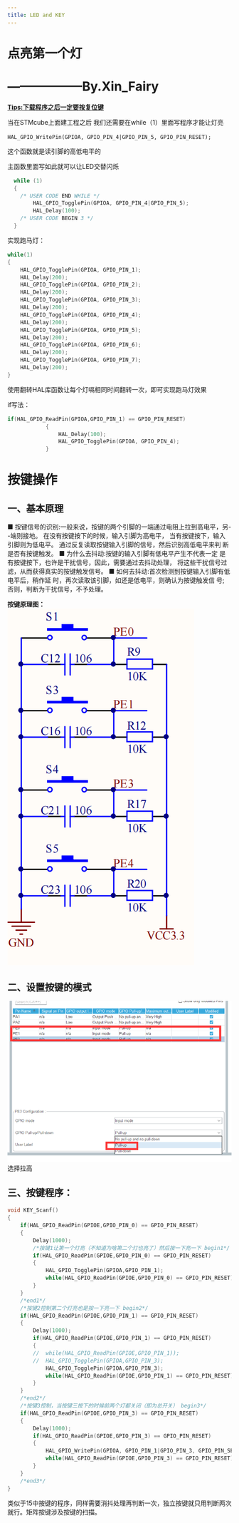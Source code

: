 ```yaml
---
title: LED and KEY
---
```

# 点亮第一个灯

# 											  ——————**By.Xin_Fairy**

**<u>Tips:下载程序之后一定要按复位键</u>**

当在STMcube上面建工程之后 我们还需要在while（1）里面写程序才能让灯亮

`HAL_GPIO_WritePin(GPIOA, GPIO_PIN_4|GPIO_PIN_5, GPIO_PIN_RESET);`

这个函数就是读引脚的高低电平的

主函数里面写如此就可以让LED交替闪烁

```C
  while (1)
  {
    /* USER CODE END WHILE */
		HAL_GPIO_TogglePin(GPIOA, GPIO_PIN_4|GPIO_PIN_5);
		HAL_Delay(100);
    /* USER CODE BEGIN 3 */
  }
```

实现跑马灯：

```c
while(1)
{
	HAL_GPIO_TogglePin(GPIOA, GPIO_PIN_1);
	HAL_Delay(200);
	HAL_GPIO_TogglePin(GPIOA, GPIO_PIN_2);
	HAL_Delay(200);
	HAL_GPIO_TogglePin(GPIOA, GPIO_PIN_3);
	HAL_Delay(200);
	HAL_GPIO_TogglePin(GPIOA, GPIO_PIN_4);
	HAL_Delay(200);
	HAL_GPIO_TogglePin(GPIOA, GPIO_PIN_5);
	HAL_Delay(200);
	HAL_GPIO_TogglePin(GPIOA, GPIO_PIN_6);
	HAL_Delay(200);
	HAL_GPIO_TogglePin(GPIOA, GPIO_PIN_7);
	HAL_Delay(200);    
}
```

使用翻转HAL库函数让每个灯嗝相同时间翻转一次，即可实现跑马灯效果



if写法：

```c
if(HAL_GPIO_ReadPin(GPIOA,GPIO_PIN_1) == GPIO_PIN_RESET)
			{
				HAL_Delay(100);
				HAL_GPIO_TogglePin(GPIOA, GPIO_PIN_4);
			}
```

# 按键操作
## 一、基本原理

■ 按键信号的识别:一般来说，按键的两个引脚的一端通过电阻上拉到高电平，另- -端则接地。 在没有按键按下的时候，输入引脚为高电平， 当有按键按下，输入引脚则为低电平。 通过反复读取按键输入引脚的信号，然后识别高低电平来判 断是否有按键触发。
■ 为什么去抖动:按键的输入引脚有低电平产生不代表一定 是 有按键按下，也许是干扰信号，因此，需要通过去抖动处理， 将这些干扰信号过滤，从而获得真实的按键触发信号。 ■ 如何去抖动:首次检测到按键输入引脚有低电平后，稍作延 时，再次读取该引脚，如还是低电平，则确认为按键触发信 号; 否则，判断为干扰信号，不予处理。

**按键原理图：**
![1](../../../static/STM32/LED%20and%20%20KEY/1.png)
## 二、设置按键的模式
![2](../../../static/STM32/LED%20and%20%20KEY/2.png)
选择拉高

## 三、按键程序：
```c
void KEY_Scanf()  
{  
    if(HAL_GPIO_ReadPin(GPIOE,GPIO_PIN_0) == GPIO_PIN_RESET)  
    {  
        Delay(1000);  
        /*按键1让第一个灯亮（不知道为啥第二个灯也亮了）然后按一下亮一下 begin1*/  
        if(HAL_GPIO_ReadPin(GPIOE,GPIO_PIN_0) == GPIO_PIN_RESET)  
        {  
            HAL_GPIO_TogglePin(GPIOA,GPIO_PIN_1);  
            while(HAL_GPIO_ReadPin(GPIOE,GPIO_PIN_0) == GPIO_PIN_RESET);  
        }  
    }  
    /*end1*/  
    /*按键2控制第二个灯亮也是按一下亮一下 begin2*/  
    if(HAL_GPIO_ReadPin(GPIOE,GPIO_PIN_1) == GPIO_PIN_RESET)  
    {  
        Delay(1000);  
        if(HAL_GPIO_ReadPin(GPIOE,GPIO_PIN_1) == GPIO_PIN_RESET)      
        {  
		//  while(HAL_GPIO_ReadPin(GPIOE,GPIO_PIN_1));   
		//  HAL_GPIO_TogglePin(GPIOA,GPIO_PIN_3);  
            HAL_GPIO_TogglePin(GPIOA,GPIO_PIN_3);  
            while(HAL_GPIO_ReadPin(GPIOE,GPIO_PIN_1) == GPIO_PIN_RESET);  
        }  
    }  
    /*end2*/  
    /*按键3控制，当按键三按下的时候前两个灯都关闭（即为总开关） begin3*/  
    if(HAL_GPIO_ReadPin(GPIOE,GPIO_PIN_3) == GPIO_PIN_RESET)  
    {  
        Delay(1000);  
        if(HAL_GPIO_ReadPin(GPIOE,GPIO_PIN_3) == GPIO_PIN_RESET)  
        {  
            HAL_GPIO_WritePin(GPIOA, GPIO_PIN_1|GPIO_PIN_3, GPIO_PIN_SET );  
            while(HAL_GPIO_ReadPin(GPIOE,GPIO_PIN_3) == GPIO_PIN_RESET);  
        }  
    }  
    /*end3*/  
}
```
类似于15中按键的程序，同样需要消抖处理再判断一次，独立按键就只用判断两次就行。矩阵按键涉及按键的扫描。